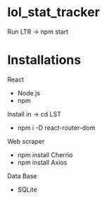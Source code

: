 # lol_stat_tracker

Run LTR -> npm start

# Installations
  React
  - Node.js
  - npm

  Install in -> cd LST
  - npm i -D react-router-dom

  Web scraper
  - npm install Cherrio
  - npm install Axios

  Data Base
  - SQLite
